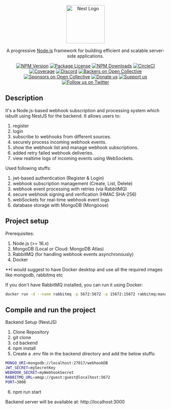 <p align="center">
  <a href="http://nestjs.com/" target="blank"><img src="https://nestjs.com/img/logo-small.svg" width="120" alt="Nest Logo" /></a>
</p>

[circleci-image]: https://img.shields.io/circleci/build/github/nestjs/nest/master?token=abc123def456
[circleci-url]: https://circleci.com/gh/nestjs/nest

  <p align="center">A progressive <a href="http://nodejs.org" target="_blank">Node.js</a> framework for building efficient and scalable server-side applications.</p>
    <p align="center">
<a href="https://www.npmjs.com/~nestjscore" target="_blank"><img src="https://img.shields.io/npm/v/@nestjs/core.svg" alt="NPM Version" /></a>
<a href="https://www.npmjs.com/~nestjscore" target="_blank"><img src="https://img.shields.io/npm/l/@nestjs/core.svg" alt="Package License" /></a>
<a href="https://www.npmjs.com/~nestjscore" target="_blank"><img src="https://img.shields.io/npm/dm/@nestjs/common.svg" alt="NPM Downloads" /></a>
<a href="https://circleci.com/gh/nestjs/nest" target="_blank"><img src="https://img.shields.io/circleci/build/github/nestjs/nest/master" alt="CircleCI" /></a>
<a href="https://coveralls.io/github/nestjs/nest?branch=master" target="_blank"><img src="https://coveralls.io/repos/github/nestjs/nest/badge.svg?branch=master#9" alt="Coverage" /></a>
<a href="https://discord.gg/G7Qnnhy" target="_blank"><img src="https://img.shields.io/badge/discord-online-brightgreen.svg" alt="Discord"/></a>
<a href="https://opencollective.com/nest#backer" target="_blank"><img src="https://opencollective.com/nest/backers/badge.svg" alt="Backers on Open Collective" /></a>
<a href="https://opencollective.com/nest#sponsor" target="_blank"><img src="https://opencollective.com/nest/sponsors/badge.svg" alt="Sponsors on Open Collective" /></a>
  <a href="https://paypal.me/kamilmysliwiec" target="_blank"><img src="https://img.shields.io/badge/Donate-PayPal-ff3f59.svg" alt="Donate us"/></a>
    <a href="https://opencollective.com/nest#sponsor"  target="_blank"><img src="https://img.shields.io/badge/Support%20us-Open%20Collective-41B883.svg" alt="Support us"></a>
  <a href="https://twitter.com/nestframework" target="_blank"><img src="https://img.shields.io/twitter/follow/nestframework.svg?style=social&label=Follow" alt="Follow us on Twitter"></a>
</p>
  <!--[![Backers on Open Collective](https://opencollective.com/nest/backers/badge.svg)](https://opencollective.com/nest#backer)
  [![Sponsors on Open Collective](https://opencollective.com/nest/sponsors/badge.svg)](https://opencollective.com/nest#sponsor)-->

## Description

It's a Node.js-based webhook subscription and processing system which isbuilt using NestJS for the backend. It allows users to:
1. register
2. login
3. subscribe to webhooks from different sources.
4. securely process incoming webhook events.
5. show the webhook list and manage webhook subscriptions.
6. added retry failed webhook deliveries.
7. view realtime logs of incoming events using WebSockets.


Used following stuffs:
1. jwt-based authentication (Register & Login)
2. webhook subscription management (Create, List, Delete)
3. webhook event processing with retries (via RabbitMQ)
4. secure webhook signing and verification (HMAC SHA-256)
5. webSockets for real-time webhook event logs
6. database storage with MongoDB (Mongoose)

## Project setup
Prerequisites:
1. Node.js (>= 16.x)
2. MongoDB (Local or Cloud: MongoDB Atlas)
3. RabbitMQ (for handling webhook events asynchronously)
4. Docker

**I would suggest to have Docker desktop and use all the required images like mongodb, rabbitmq etc

If you don't have RabbitMQ installed, you can run it using Docker:
```bash
docker run -d --name rabbitmq -p 5672:5672 -p 15672:15672 rabbitmq:management
```

## Compile and run the project
Backend Setup (NestJS)

1. Clone Repository
2. git clone <my repo>
3. cd backend
4. npm install
5. Create a .env file in the backend directory and add the below stuffs:

```bash
MONGO_URI=mongodb://localhost:27017/webhookDB
JWT_SECRET=mySecretKey
WEBHOOK_SECRET=myWebhookSecret
RABBITMQ_URL=amqp://guest:guest@localhost:5672
PORT=3000
```
6. npm run start

Backend server will be available at: http://localhost:3000

